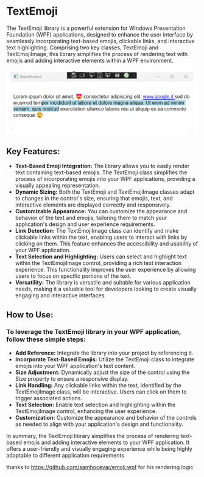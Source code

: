 # TextEmoji
The TextEmoji library is a powerful extension for Windows Presentation Foundation (WPF) applications, 
designed to enhance the user interface by seamlessly incorporating text-based emojis, clickable links, 
and interactive text highlighting. Comprising two key classes, TextEmoji and TextEmojiImage, 
this library simplifies the process of rendering text with emojis and adding interactive elements within a WPF environment.

![Example from demo app](https://github.com/DanieleCarrozzino/text-block-wpf/blob/master/Resources/screen2.png)

## Key Features:

- __Text-Based Emoji Integration:__ The library allows you to easily render text containing text-based emojis. The TextEmoji class simplifies the process of incorporating emojis into your WPF applications, providing a visually appealing representation.
- __Dynamic Sizing:__ Both the TextEmoji and TextEmojiImage classes adapt to changes in the control's size, ensuring that emojis, text, and interactive elements are displayed correctly and responsively.
- __Customizable Appearance:__ You can customize the appearance and behavior of the text and emojis, tailoring them to match your application's design and user experience requirements.
- __Link Detection:__ The TextEmojiImage class can identify and make clickable links within the text, enabling users to interact with links by clicking on them. This feature enhances the accessibility and usability of your WPF application.
- __Text Selection and Highlighting:__ Users can select and highlight text within the TextEmojiImage control, providing a rich text interaction experience. This functionality improves the user experience by allowing users to focus on specific portions of the text.
- __Versatility:__ The library is versatile and suitable for various application needs, making it a valuable tool for developers looking to create visually engaging and interactive interfaces.

## How to Use:
### To leverage the TextEmoji library in your WPF application, follow these simple steps:

- __Add Reference:__ Integrate the library into your project by referencing it.
- __Incorporate Text-Based Emojis:__ Utilize the TextEmoji class to integrate emojis into your WPF application's text content.
- __Size Adjustment:__ Dynamically adjust the size of the control using the Size property to ensure a responsive display.
- __Link Handling:__ Any clickable links within the text, identified by the TextEmojiImage class, will be interactive. Users can click on them to trigger associated actions.
- __Text Selection:__ Enable text selection and highlighting within the TextEmojiImage control, enhancing the user experience.
- __Customization:__ Customize the appearance and behavior of the controls as needed to align with your application's design and functionality.

In summary, the TextEmoji library simplifies the process of rendering text-based emojis and adding interactive elements to your WPF application. 
It offers a user-friendly and visually engaging experience while being highly adaptable to different application requirements

thanks to https://github.com/samhocevar/emoji.wpf for his rendering logic
